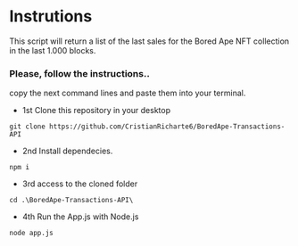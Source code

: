# Instrutions

This script will return a list of the last sales for the Bored Ape NFT collection in the last 1.000 blocks.

### Please, follow the instructions..

copy the next command lines and paste them into your terminal.

- 1st Clone this repository in your desktop

```
git clone https://github.com/CristianRicharte6/BoredApe-Transactions-API
```

- 2nd Install dependecies.

```
npm i
```

- 3rd access to the cloned folder

```
cd .\BoredApe-Transactions-API\
```

- 4th Run the App.js with Node.js

```
node app.js
```
